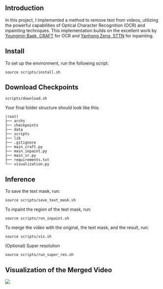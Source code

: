 ## Introduction
In this project, I implemented a method to remove text from videos, utilizing the powerful capabilities of Optical Character Recognition (OCR) and inpainting techniques. This implementation builds on the excellent work by [Youngmin Baek, CRAFT](https://github.com/clovaai/CRAFT-pytorch) for OCR and [Yanhong Zeng, STTN](https://github.com/researchmm/STTN) for inpainting.

## Install
To set up the environment, run the following script:

```
source scripts/install.sh
```

## Download Checkpoints
`scripts/download.sh`

Your final folder structure should look like this:

```
(root)
├── archs
├── checkpoints
├── data
├── scripts
├── lib
├── .gitignore
├── main_craft.py
├── main_inpaint.py
├── main_sr.py
├── requirements.txt
└── visualization.py
```

## Inference
To save the text mask, run:

```
source scripts/save_text_mask.sh
```

To inpaint the region of the text mask, run:

```
source scripts/run_inpaint.sh
```

To merge the video with the original, the text mask, and the result, run:

```
source scripts/vis.sh
```

(Optional) Super resolution

```
source scripts/run_super_res.sh
```

## Visualization of the Merged Video
<img src="https://github.com/user-attachments/assets/c2220ed0-fe52-4c97-b06f-5c2fe85899cc">
